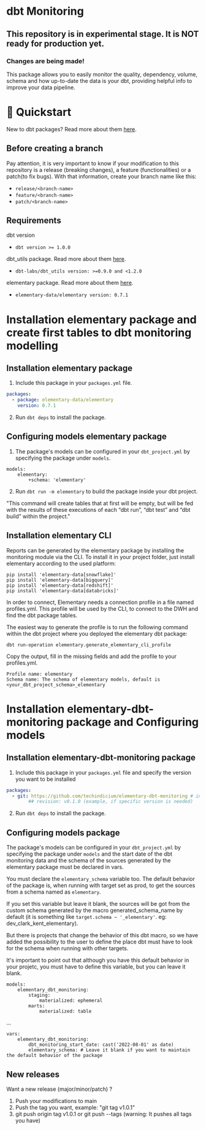 # dbt Monitoring
## This repository is in experimental stage. It is NOT ready for production yet.
### Changes are being made!

This package allows you to easily monitor the quality, dependency, volume, schema and how up-to-date the data is your dbt, providing helpful info to improve your data pipeline.


# :running: Quickstart

New to dbt packages? Read more about them [here](https://docs.getdbt.com/docs/building-a-dbt-project/package-management/).

## Before creating a branch

Pay attention, it is very important to know if your modification to this repository is a release (breaking changes), a feature (functionalities) or a patch(to fix bugs).
With that information, create your branch name like this:

* ```release/<branch-name>```
* ```feature/<branch-name> ```
* ```patch/<branch-name>```

## Requirements
dbt version
* ```dbt version >= 1.0.0```

dbt_utils package. Read more about them [here](https://hub.getdbt.com/dbt-labs/dbt_utils/latest/).
* ```dbt-labs/dbt_utils version: >=0.9.0 and <1.2.0``` 

elementary package. Read more about them [here](https://docs.elementary-data.com/quickstart-cli).
* ``` elementary-data/elementary version: 0.7.1 ```

# Installation elementary package and create first tables to dbt monitoring modelling

## Installation elementary package

1. Include this package in your `packages.yml` file.
```yaml
packages:
  - package: elementary-data/elementary
    version: 0.7.1
```

2. Run `dbt deps` to install the package.

## Configuring models elementary package

1. The package's models can be configured in your `dbt_project.yml` by specifying the package under `models`.

```
models:
    elementary:
        +schema: 'elementary'
```

2. Run `dbt run -m elementary` to build the package inside your dbt project.

"This command will create tables that at first will be empty, but will be fed with the results of these executions of each “dbt run”, “dbt test” and “dbt build” within the project." 

## Installation elementary CLI

Reports can be generated by the elementary package by installing the monitoring module via the CLI. To install it in your project folder, just install elementary according to the used platform:

```
pip install 'elementary-data[snowflake]'
pip install 'elementary-data[bigquery]'
pip install 'elementary-data[redshift]'
pip install 'elementary-data[databricks]'
```

In order to connect, Elementary needs a connection profile in a file named profiles.yml. This profile will be used by the CLI, to connect to the DWH and find the dbt package tables.

The easiest way to generate the profile is to run the following command within the dbt project where you deployed the elementary dbt package:

```
dbt run-operation elementary.generate_elementary_cli_profile
```

Copy the output, fill in the missing fields and add the profile to your profiles.yml. 

```
Profile name: elementary
Schema name: The schema of elementary models, default is <your_dbt_project_schema>_elementary
```

# Installation elementary-dbt-monitoring package and Configuring models

## Installation elementary-dbt-monitoring package

1. Include this package in your `packages.yml` file and specify the version you want to be installed
```yaml
packages:
  - git: https://github.com/techindicium/elementary-dbt-monitoring # insert git SSH URL
        ## revision: v0.1.0 (example, if specific version is needed)
```

2. Run `dbt deps` to install the package.

## Configuring models package

The package's models can be configured in your `dbt_project.yml` by specifying the package under `models` and the start date of the dbt monitoring data and the schema of the sources generated by the elementary package must be declared in vars.

You must declare the `elementary_schema` variable too. The default behavior of the package is, when running with target set as prod, to get the sources from a schema named as `elementary`.

If you set this variable but leave it blank, the sources will be got from the custom schema generated by the macro generated_schema_name by default (it is something like `target.schema ~ '_elementary'`. eg: dev_clark_kent_elementary).

But there is projects that change the behavior of this dbt macro, so we have added the possibility to the user to define the place dbt must have to look for the schema when running with other targets.

It's important to point out that although you have this default behavior in your projetc, you must have to define this variable, but you can leave it blank.

```
models:
    elementary_dbt_monitoring:
        staging:
            materialized: ephemeral
        marts:
            materialized: table
```
...

```
vars:
    elementary_dbt_monitoring:
        dbt_monitoring_start_date: cast('2022-08-01' as date)
        elementary_schema: # Leave it blank if you want to maintain the default behavior of the package
```
## New releases

Want a new release (major/minor/patch) ?
1. Push your modifications to main
2. Push the tag you want, example: "git tag v1.0.1"
3. git push origin tag v1.0.1 or git push --tags (warning: It pushes all tags you have)
